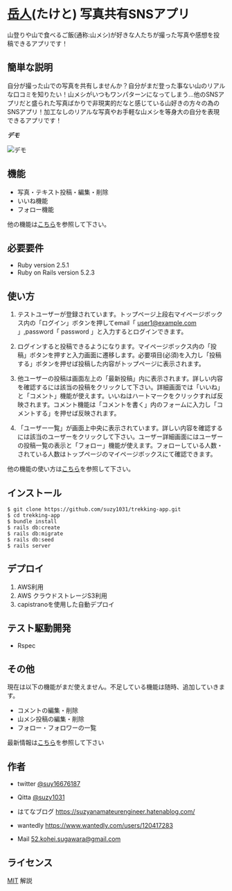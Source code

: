 # [岳人](http://3.114.125.180/)(たけと) 写真共有SNSアプリ

山登りや山で食べるご飯(通称:山メシ)が好きな人たちが撮った写真や感想を投稿できるアプリです！

## 簡単な説明

自分が撮った山での写真を共有しませんか？自分がまだ登った事ない山のリアルな口コミを知りたい！山メシがいつもワンパターンになってしまう...他のSNSアプリだと盛られた写真ばかりで非現実的だなと感じている山好きの方々の為のSNSアプリ！加工なしのリアルな写真やお手軽な山メシを等身大の自分を表現できるアプリです！

***デモ***

![デモ](https://gyazo.com/c6554c37d8f1f11b5a81a390ebafb902/raw)

## 機能

- 写真・テキスト投稿・編集・削除
- いいね機能
- フォロー機能


他の機能は[こちら](http://3.114.125.180/posts/about)を参照して下さい。

## 必要要件

- Ruby version 2.5.1
- Ruby on Rails version 5.2.3

## 使い方

1. テストユーザーが登録されています。トップページ上段右マイページボックス内の「ログイン」ボタンを押してemail「 user1@example.com 」,password「 password 」と入力するとログインできます。

2. ログインすると投稿できるようになります。マイページボックス内の「投稿」ボタンを押すと入力画面に遷移します。必要項目(必須)を入力し「投稿する」ボタンを押せば投稿した内容がトップページに表示されます。

3. 他ユーザーの投稿は画面左上の「最新投稿」内に表示されます。詳しい内容を確認するには該当の投稿をクリックして下さい。詳細画面では「いいね」と「コメント」機能が使えます。いいねはハートマークをクリックすれば反映されます。コメント機能は「コメントを書く」内のフォームに入力し「コメントする」を押せば反映されます。

4. 「ユーザー一覧」が画面上中央に表示されています。詳しい内容を確認するには該当のユーザーをクリックして下さい。ユーザー詳細画面にはユーザーの投稿一覧の表示と「フォロー」機能が使えます。フォローしている人数・されている人数はトップページのマイページボックスにて確認できます。

他の機能の使い方は[こちら](http://3.114.125.180/posts/usage)を参照して下さい。

## インストール

```
$ git clone https://github.com/suzy1031/trekking-app.git
$ cd trekking-app
$ bundle install
$ rails db:create
$ rails db:migrate
$ rails db:seed
$ rails server
```


## デプロイ

1. AWS利用
2. AWS クラウドストレージS3利用
3. capistranoを使用した自動デプロイ

## テスト駆動開発

- Rspec

## その他

現在は以下の機能がまだ使えません。不足している機能は随時、追加していきます。
- コメントの編集・削除
- 山メシ投稿の編集・削除
- フォロー・フォロワーの一覧

最新情報は[こちら](http://3.114.125.180/posts/notification)を参照して下さい

## 作者

- twitter
[@suy16676187](https://twitter.com/suzy16676187)

- Qitta
[@suzy1031](https://qiita.com/suzy1031)

- はてなブログ
https://suzyanamateurengineer.hatenablog.com/

- wantedly
https://www.wantedly.com/users/120417283

- Mail
52.kohei.sugawara@gmail.com

## ライセンス

[MIT](http://TomoakiTANAKA.mit-license.org)</blockquote>
解説
